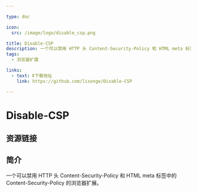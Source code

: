 ```yaml
---

type: doc

icon:
  src: /image/logo/disable_csp.png

title: Disable-CSP
description: 一个可以禁用 HTTP 头 Content-Security-Policy 和 HTML meta 标签中的 Content-Security-Policy 的浏览器扩展。
tags:
  - 浏览器扩展

links:
  - text: ⏬下载地址
    link: https://github.com/lisonge/Disable-CSP

---
```


<ShowLogo />

# Disable-CSP

<ShowTags />

<ShowBreadcrumb />

## 资源链接

<ShowLinks />

## 简介

一个可以禁用 HTTP 头 Content-Security-Policy 和 HTML meta 标签中的 Content-Security-Policy 的浏览器扩展。
